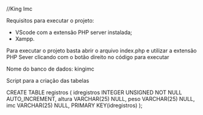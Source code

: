 //King Imc

Requisitos para executar o projeto:

- VScode com a extensão PHP server instalada;
- Xampp.

Para executar o projeto basta abrir o arquivo index.php e utilizar a extensão PHP Sever clicando com o botão direito no código para executar 

Nome do banco de dados: kingimc

Script para a criação das tabelas

CREATE TABLE registros (
  idregistros INTEGER UNSIGNED NOT NULL AUTO_INCREMENT,
  altura VARCHAR(25) NULL,
  peso VARCHAR(25) NULL,
  imc VARCHAR(25) NULL,
  PRIMARY KEY(idregistros)
);


